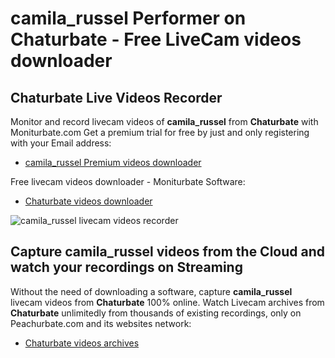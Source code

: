 # camila_russel Performer on Chaturbate - Free LiveCam videos downloader

## Chaturbate Live Videos Recorder

Monitor and record livecam videos of **camila_russel** from **Chaturbate** with Moniturbate.com
Get a premium trial for free by just and only registering with your Email address:
* [camila_russel Premium videos downloader](https://moniturbate.com/request-demo-licence-key.html)

Free livecam videos downloader - Moniturbate Software:
* [Chaturbate videos downloader](https://moniturbate.com/moniturbate-download-software.html)

![camila_russel livecam videos recorder](https://peachurnet.com/templates/moniturbate-software.png)


## Capture camila_russel videos from the Cloud and watch your recordings on Streaming

Without the need of downloading a software, capture **camila_russel** livecam videos from **Chaturbate** 100% online.
Watch Livecam archives from **Chaturbate** unlimitedly from thousands of existing recordings, only on Peachurbate.com and its websites network:
* [Chaturbate videos archives](https://peachurnet.com/)